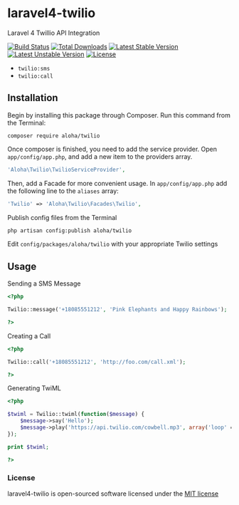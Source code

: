 laravel4-twilio
===============
Laravel 4 Twillio API Integration

[![Build Status](https://travis-ci.org/aloha/laravel4-twilio.svg)](https://travis-ci.org/laravel/framework)
[![Total Downloads](https://poser.pugx.org/aloha/twilio/downloads.svg)](https://packagist.org/packages/aloha/twilio)
[![Latest Stable Version](https://poser.pugx.org/aloha/twilio/v/stable.svg)](https://packagist.org/packages/aloha/twilio)
[![Latest Unstable Version](https://poser.pugx.org/aloha/twilio/v/unstable.svg)](https://packagist.org/packages/aloha/twilio)
[![License](https://poser.pugx.org/aloha/twilio/license.svg)](https://packagist.org/packages/aloha/twilio)

- `twilio:sms`
- `twilio:call`


## Installation
Begin by installing this package through Composer. Run this command from the Terminal:

    composer require aloha/twilio

Once composer is finished, you need to add the service provider. Open `app/config/app.php`, and add a new item to the providers array.

```php
'Aloha\Twilio\TwilioServiceProvider',
```

Then, add a Facade for more convenient usage. In `app/config/app.php` add the following line to the `aliases` array:

```php
'Twilio' => 'Aloha\Twilio\Facades\Twilio',
```

Publish config files from the Terminal

```bash
php artisan config:publish aloha/twilio
```

Edit `config/packages/aloha/twilio` with your appropriate Twilio settings


## Usage

Sending a SMS Message

```php
<?php

Twilio::message('+18085551212', 'Pink Elephants and Happy Rainbows');

?>
```

Creating a Call

```php
<?php

Twilio::call('+18085551212', 'http://foo.com/call.xml');

?>
```

Generating TwiML

```php
<?php

$twiml = Twilio::twiml(function($message) {
    $message->say('Hello');
    $message->play('https://api.twilio.com/cowbell.mp3', array('loop' => 5));
});

print $twiml;

?>
```

### License

laravel4-twilio is open-sourced software licensed under the [MIT license](http://opensource.org/licenses/MIT)
